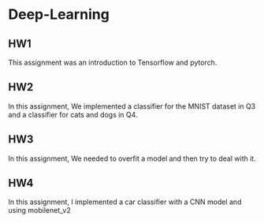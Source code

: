 # Deep-Learning


## HW1

This assignment was an introduction to Tensorflow and pytorch.



## HW2

In this assignment, We implemented a classifier for the MNIST dataset in Q3 and a classifier for cats and dogs in Q4. 


## HW3

In this assignment, We needed to overfit a model and then try to deal with it. 


## HW4

In this assignment, I implemented a car classifier with a CNN model and using mobilenet_v2


